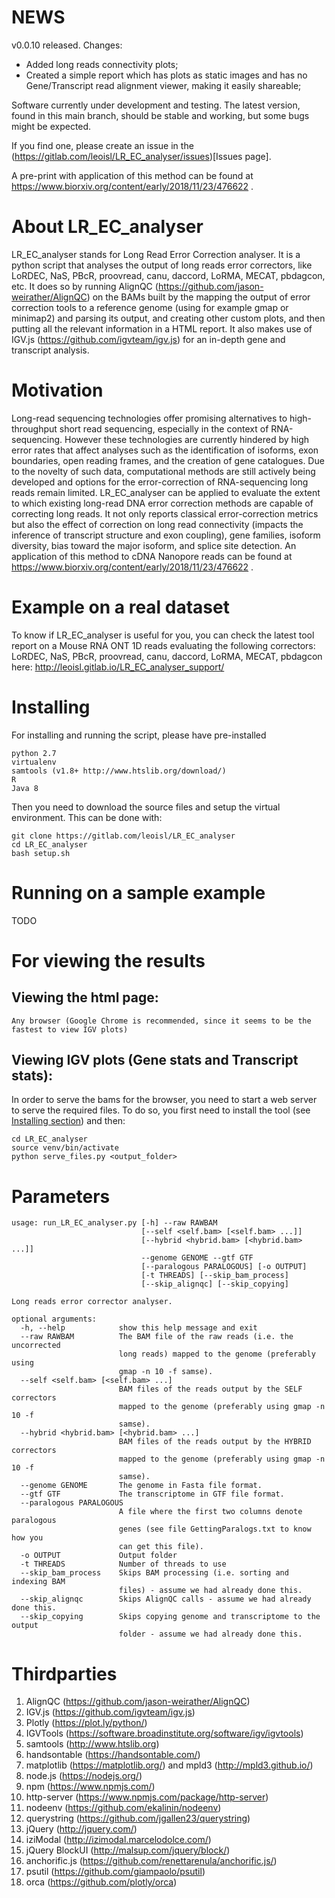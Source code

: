 # NEWS

v0.0.10 released. Changes:
* Added long reads connectivity plots;
* Created a simple report which has plots as static images and has no Gene/Transcript read alignment viewer, making it easily shareable;

Software currently under development and testing. The latest version, found in this main branch, should be stable and working, but some bugs might be expected.

If you find one, please create an issue in the (https://gitlab.com/leoisl/LR_EC_analyser/issues)[Issues page].

A pre-print with application of this method can be found at https://www.biorxiv.org/content/early/2018/11/23/476622 .

# About LR_EC_analyser
LR_EC_analyser stands for Long Read Error Correction analyser. It is a python script that analyses the output of
long reads error correctors, like LoRDEC, NaS, PBcR, proovread, canu, daccord, LoRMA, MECAT, pbdagcon, etc. It does so by
running AlignQC (https://github.com/jason-weirather/AlignQC) on the BAMs built by the mapping the output of error correction
tools to a reference genome (using for example gmap or minimap2) and parsing its output, and creating other custom plots, and then putting all the relevant information
in a HTML report. It also makes use of IGV.js (https://github.com/igvteam/igv.js) for an in-depth gene and transcript analysis.

# Motivation
Long-read sequencing technologies offer promising alternatives to high-throughput short read sequencing,
especially in the context of RNA-sequencing.
However these technologies are currently hindered by high error rates that affect analyses such as the identification of isoforms,
exon boundaries, open reading frames, and the creation of gene catalogues. Due to the novelty of such data,
computational methods are still actively being developed and options for the error-correction of RNA-sequencing long reads remain limited.
LR_EC_analyser can be applied to evaluate the extent to which existing long-read DNA error correction methods are capable of correcting
long reads.
It not only reports classical error-correction metrics but also the effect of correction on long read connectivity (impacts the inference of transcript structure and exon coupling),
gene families, isoform diversity, bias toward the major isoform, and splice site detection.
An application of this method to cDNA Nanopore reads can be found at https://www.biorxiv.org/content/early/2018/11/23/476622 .

# Example on a real dataset
To know if LR_EC_analyser is useful for you, you can check the latest tool report on a Mouse RNA ONT 1D reads evaluating the following correctors:
LoRDEC, NaS, PBcR, proovread, canu, daccord, LoRMA, MECAT, pbdagcon here: http://leoisl.gitlab.io/LR_EC_analyser_support/

# Installing

For installing and running the script, please have pre-installed
```
python 2.7
virtualenv
samtools (v1.8+ http://www.htslib.org/download/)
R
Java 8
```

Then you need to download the source files and setup the virtual environment. This can be done with:
```
git clone https://gitlab.com/leoisl/LR_EC_analyser
cd LR_EC_analyser
bash setup.sh
```


# Running on a sample example

TODO

# For viewing the results
## Viewing the html page:
    Any browser (Google Chrome is recommended, since it seems to be the fastest to view IGV plots)
## Viewing IGV plots (Gene stats and Transcript stats):
In order to serve the bams for the browser, you need to start a web server to serve the required files. To do so, you first need to install the tool (see [Installing section](#installing)) and then:
```
cd LR_EC_analyser
source venv/bin/activate
python serve_files.py <output_folder>
```

# Parameters
```
usage: run_LR_EC_analyser.py [-h] --raw RAWBAM
                             [--self <self.bam> [<self.bam> ...]]
                             [--hybrid <hybrid.bam> [<hybrid.bam> ...]]
                             --genome GENOME --gtf GTF
                             [--paralogous PARALOGOUS] [-o OUTPUT]
                             [-t THREADS] [--skip_bam_process]
                             [--skip_alignqc] [--skip_copying]

Long reads error corrector analyser.

optional arguments:
  -h, --help            show this help message and exit
  --raw RAWBAM          The BAM file of the raw reads (i.e. the uncorrected
                        long reads) mapped to the genome (preferably using
                        gmap -n 10 -f samse).
  --self <self.bam> [<self.bam> ...]
                        BAM files of the reads output by the SELF correctors
                        mapped to the genome (preferably using gmap -n 10 -f
                        samse).
  --hybrid <hybrid.bam> [<hybrid.bam> ...]
                        BAM files of the reads output by the HYBRID correctors
                        mapped to the genome (preferably using gmap -n 10 -f
                        samse).
  --genome GENOME       The genome in Fasta file format.
  --gtf GTF             The transcriptome in GTF file format.
  --paralogous PARALOGOUS
                        A file where the first two columns denote paralogous
                        genes (see file GettingParalogs.txt to know how you
                        can get this file).
  -o OUTPUT             Output folder
  -t THREADS            Number of threads to use
  --skip_bam_process    Skips BAM processing (i.e. sorting and indexing BAM
                        files) - assume we had already done this.
  --skip_alignqc        Skips AlignQC calls - assume we had already done this.
  --skip_copying        Skips copying genome and transcriptome to the output
                        folder - assume we had already done this.
```

# Thirdparties
1. AlignQC (https://github.com/jason-weirather/AlignQC)
2. IGV.js (https://github.com/igvteam/igv.js)
3. Plotly (https://plot.ly/python/)
4. IGVTools (https://software.broadinstitute.org/software/igv/igvtools)
5. samtools (http://www.htslib.org)
6. handsontable (https://handsontable.com/)
7. matplotlib (https://matplotlib.org/) and mpld3 (http://mpld3.github.io/)
8. node.js (https://nodejs.org/)
9. npm (https://www.npmjs.com/)
10. http-server (https://www.npmjs.com/package/http-server)
11. nodeenv (https://github.com/ekalinin/nodeenv)
12. querystring (https://github.com/jgallen23/querystring)
13. jQuery (http://jquery.com/)
14. iziModal (http://izimodal.marcelodolce.com/)
15. jQuery BlockUI (http://malsup.com/jquery/block/)
16. anchorific.js (https://github.com/renettarenula/anchorific.js/)
17. psutil (https://github.com/giampaolo/psutil)
18. orca (https://github.com/plotly/orca)